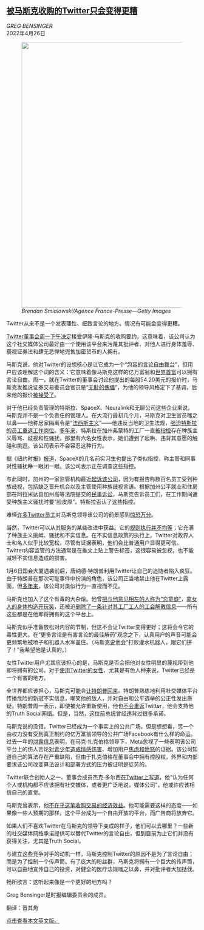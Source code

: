 <!--1650955022000-->
[被马斯克收购的Twitter只会变得更糟](https://cn.nytimes.com/opinion/20220426/twitter-elon-musk/)
------

<address>GREG BENSINGER</address><time pudate="2022-04-26 02:19:36" datetime="2022-04-26 02:19:36">2022年4月26日</time><figure><img src="https://images.weserv.nl/?url=static01.nyt.com/images/2022/04/26/opinion/25bensinger1a/25bensinger1a-master1050.jpg" width="1050" height="700"><figcaption> <cite>Brendan Smialowski/Agence France-Presse—Getty Images</cite></figcaption></figure><section><p>Twitter从来不是一个发表理性、细致言论的地方。情况有可能会变得更糟。</p><p><a href="https://www.nytimes.com/live/2022/04/25/business/elon-musk-twitter">Twitter董事会周一下午决定</a>接受伊隆·马斯克的收购要约，这意味着，该公司认为这个社交媒体公司最好由一个使用该平台来污蔑其批评者、对他人进行身体羞辱、藐视证券法和肆无忌惮地兜售加密货币的人拥有。</p><p>马斯克说，他对Twitter的设想核心是让它成为一个“<a href="https://www.nytimes.com/live/2022/04/14/business/elon-musk-twitter/musk-is-answering-questions-at-a-conference?smid=url-copy">包容的言论自由舞台</a>”，但用户应该理解这个词的含义：它意味着像马斯克这样的亿万富翁和<a href="https://www.nytimes.com/2021/01/07/business/elon-musk-worlds-richest.html">世界首富</a>可以拥有言论自由。周一，就在Twitter的董事会讨论他提出的每股54.20美元的报价时，马斯克发推说证券交易委员会官员是“<a rel="noopener noreferrer" target="_blank" href="https://twitter.com/elonmusk/status/1518569260523659266">无耻的傀儡</a>”，为他的领导风格定下了基调，后来他的报价<a href="https://www.nytimes.com/live/2022/04/25/business/elon-musk-twitter">被接受了</a>。</p><p>对于他已经负责管理的特斯拉、SpaceX、Neuralink和无聊公司这些企业来说，马斯克并不是一个负责任的管理人。在大流行最初几个月，马斯克对卫生官员嗤之以鼻——他称居家隔离令是“<a rel="noopener noreferrer" target="_blank" href="https://www.businessinsider.com/elon-musk-rant-coronavirus-shelter-place-orders-fascist-unamerican-imprisoning-2020-4">法西斯主义</a>”——他违反当地的卫生法规，<a href="https://www.nytimes.com/2021/03/15/business/tesla-workers-coronavirus.html">强迫特斯拉的员工重返工作岗位</a>。<a rel="noopener noreferrer" target="_blank" href="https://www.inc.com/business-insider/tesla-denies-sexual-harassment-allegations.html">多年来</a>，特斯拉在加州弗蒙特的工厂一直<a rel="noopener noreferrer" target="_blank" href="https://www.washingtonpost.com/technology/2021/12/14/tesla-sexual-harassment/">被指控</a>存在种族主义辱骂、歧视和性骚扰，那里有六名女性表示，她们遭到了起哄、违背其意愿的触碰和挑逗。该公司表示不会容忍这种行为。</p><p>据《纽约时报》<a href="https://www.nytimes.com/2021/12/14/science/spacex-sexual-harassment.html">报道</a>，SpaceX的几名前实习生也提出了类似指控，称主管和同事对性骚扰睁一眼闭一眼。该公司表示正在调查这些指控。</p><p>与此同时，加州的一家监管机构最近<a href="https://www.nytimes.com/2022/02/10/technology/tesla-racial-discrimination-california-suit.html">起诉该公司</a>，因为有报告称数百名员工受到种族歧视，包括缺乏晋升机会以及主管使用种族歧视言语。根据加州公平就业和住房部在阿拉米达县加州高等法院提交的<a rel="noopener noreferrer" target="_blank" href="https://ca-times.brightspotcdn.com/e8/c4/932fafa44013b4e7a4bc082b9615/dfeh-tesla-complaint.pdf">民事诉讼</a>，马斯克告诉员工们，在工作期间遭受种族主义骚扰时要“脸皮厚”。特斯拉否认了这些指控。</p><p>难怪<a href="https://www.nytimes.com/2022/04/25/technology/twitter-employees-elon-musk.html">许多Twitter员工</a>对马斯克领导该公司的前景感到<a rel="noopener noreferrer" target="_blank" href="https://www.washingtonpost.com/technology/2022/04/14/twitter-employees-elon-musk/">惊恐万分</a>。</p><p>当然，Twitter可以从其服务的某些改进中获益。它的<a href="https://www.nytimes.com/2021/12/01/opinion/twitter-agrawal-dorsey.html">规则执行并不均等</a>；它充满了种族主义挑衅、骚扰和不实信息。在不实信息政策的执行上，Twitter对政界人士和名人似乎比较宽松，尽管有证据表明，他们会比普通用户显得更可信。Twitter内容监管的方法通常是在推文上贴上警告标签，这很容易被忽视，也不能减轻不实信息造成的损害。</p><p>1月6日国会大厦遇袭前后，唐纳德·特朗普利用Twitter让自己的追随者陷入疯狂。由于特朗普在那次可耻事件中扮演的角色，该公司正当地禁止他在Twitter上露面，但<a href="https://www.nytimes.com/interactive/2021/01/19/upshot/trump-complete-insult-list.html">多年来</a>，该公司对类似行为一直视而不见。</p><p>马斯克也加入了这个有毒的大杂烩。他曾<a href="https://www.nytimes.com/2019/12/06/business/elon-musk-defamation-verdict.html?action=click&module=RelatedLinks&pgtype=Article">把与他意见相左的人称为“恋童癖”</a>，<a rel="noopener noreferrer" target="_blank" href="https://mashable.com/article/elon-musk-sexist-joke-tweets">拿女人的身体构造开玩笑</a>，还被迫<a rel="noopener noreferrer" target="_blank" href="https://www.cnbc.com/2021/03/25/tesla-elon-musk-anti-union-tweet-must-be-deleted-nlrb.html">删除了一条针对其工厂工人的工会解散信息</a>——所有这些都是在他即将拥有的这个平台上。</p><p>马斯克似乎准备放松对内容的节制，但这不会让Twitter变得更好；这将会令它的毒性更大。在“更多言论是有害言论的最佳解药”观念之下，认真用户的声音可能会更频繁地被喷子和机器人水军盖住。（马斯克<a rel="noopener noreferrer" target="_blank" href="https://twitter.com/elonmusk/status/1517215066550116354">说</a>他会“打败灌水机器人，跟它们拼了！”我希望他是认真的。）</p><p>女性Twitter用户尤其应该担心的是，马斯克是否会把他对女性明显的蔑视带到他即将拥有的公司。对于<a rel="noopener noreferrer" target="_blank" href="https://www.wired.com/story/amnesty-report-twitter-abuse-women/">使用Twitter的女性</a>、尤其是有色人种来说，Twitter已经是一个有害的地方。</p><p>全世界都应该担心，马斯克可能会<a href="https://www.nytimes.com/2022/04/25/business/elon-musk-twitter-trump-return.html">让特朗普回来</a>。特朗普熟练地利用社交媒体平台传播危险的新冠不实信息，嘲笑他的敌人，并对自由和公平选举的公正性发出质疑。特朗普周一表示，即使被允许重新使用，他也<a rel="noopener noreferrer" target="_blank" href="https://www.axios.com/trump-twitter-elon-musk-c315e630-7b1b-42c8-a755-504f2ad7721f.html">不会重返</a>Twitter，他会支持他的Truth Social网络。但是，当然，这位前总统曾经违背过很多承诺。</p><p>马斯克说的没错，Twitter已经成为一个事实上的公共广场。但是想想看，另一个由权力没有受到真正制约的亿万富翁领导的公共广场Facebook有什么样的命运。过去一年的<a rel="noopener noreferrer" target="_blank" href="https://www.wsj.com/articles/the-facebook-files-11631713039">泄露信息</a>表明，在马克·扎克伯格领导下，Meta忽视了一些表明该公司平台上的伤人言论<a rel="noopener noreferrer" target="_blank" href="https://www.wsj.com/articles/facebook-knows-instagram-is-toxic-for-teen-girls-company-documents-show-11631620739">对青少年造成情感伤害</a>、增加用户<a rel="noopener noreferrer" target="_blank" href="https://www.wsj.com/articles/facebook-algorithm-change-zuckerberg-11631654215">焦虑和愤怒</a>的证据。该公司知道自己的算法存在严重缺陷，但由于扎克伯格在董事会中拥有控股权，外界和内部要求该公司改变算法设计和部署方式的压力被证明是徒劳的。</p><p>Twitter联合创始人之一、董事会成员杰克·多尔西<a rel="noopener noreferrer" target="_blank" href="https://twitter.com/jack/status/1515173672457326593">在Twitter上写道</a>，他“认为任何个人或机构都不应该拥有社交媒体，或者更广泛地说，媒体公司”，他或许应该相信自己的直觉。</p><p>马斯克曾表示，他<a rel="noopener noreferrer" target="_blank" href="https://www.businessinsider.com/elon-musk-buying-twitter-doesnt-care-economics-trusted-public-platform-2022-4">不在乎这笔收购交易的经济效益</a>。他可能需要这样的态度——如果像一些人预期的那样，这个平台成为一个自由开放的平台，而广告商将放弃它。</p><p>如果人们不喜欢Twitter在马斯克的领导下变成的样子，他们可以去哪里？一些新的社交媒体网络承诺提供可以替代Twitter的言论自由，但到目前为止它们并没有获得关注，尤其是Truth Social。</p><p>与建立这些竞争对手的动机一样，马斯克控制Twitter的原因不是为了言论自由；而是为了控制一个传声筒。有了庞大的粉丝群，马斯克将拥有一个巨大的传声筒，可以自由地宣传自己的投资，对健全的医疗法规嗤之以鼻，并对批评者大加挞伐。</p><p>畅所欲言：这听起来像是一个更好的地方吗？</p></section><footer><p>Greg Bensinger是时报编辑委员会的成员。</p><p>翻译：晋其角</p><p><a rel="nofollow" target="_blank" href="https://www.nytimes.com/2022/04/25/opinion/editorials/twitter-elon-musk.html">点击查看本文英文版。</a></p></footer>
